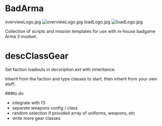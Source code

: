 # BadArma
overviewLogo.jpg
![overviewLogo.jpg](http://i.imgur.com/w8qf8sB.jpg)
loadLogo.jpg
![loadLogo.jpg](http://i.imgur.com/YLJYNa4.jpg)

Collection of scripts and mission templates for use with in-house badgame Arma 3 modset.

# descClassGear
Set faction loadouts in decsription.ext with inheritance.

Inherit from the faction and type classes to start, then inherit from your own stuff.

###to do
- integrate with f3
- separate weapons config / class
- random selection if provided array of uniforms, weapons, etc
- write more gear classes
